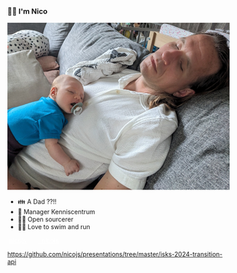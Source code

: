 <!-- .slide: class="is-fancy3" -->

### 🙋‍♂️ I'm Nico

<div class="kc-columns kc-gap2">

![Nico](../../img/slides/nico.jpg) <!-- .element class="img-round" style="width: 400px" -->

<div>

- 👪 A Dad ??!!
- 💼 Manager Kenniscentrum
- 🧙‍♂️ Open sourcerer
- 🏊‍♂️ Love to swim and run

<!-- .element class="no-list" -->

<i class="bi bi-github" style="color: #fff"></i> &nbsp;<a target="_blank" href="https://github.com/nicojs" style="color: #fff">nicojs</a>  <i class="bi bi-twitter-x" style="margin-left: 20px; color: #fff"></i> &nbsp;<a target="_blank" style="color: #fff" href="https://twitter.com/_nicojs">\_nicojs</a>

</div>
</div>

<footer>

https://github.com/nicojs/presentations/tree/master/isks-2024-transition-api

</footer>